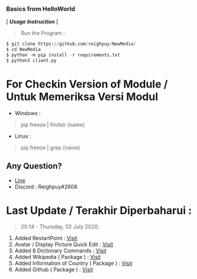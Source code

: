### Basics from HelloWorld

[ ***Usage Instruction*** ]

> Run the Program :
```python
$ git clone https://github.com/reighpuy/NewMedia/
$ cd NewMedia
$ python -m pip install -r requirements.txt
$ python3 client.py
```

# For Checkin Version of Module / Untuk Memeriksa Versi Modul

- Windows :
 > pip freeze | findstr (name)

- Linux :
 > pip freeze | grep (name)

## Any Question? 
 - [Line](https://line.me/ti/p/~yapuy)
 - Discord : Reighpuy#2608

# Last Update / Terakhir Diperbaharui : 
 >  20:14 - Thursday, 02 July 2020.
  1. Added RestartPoint : [Visit](https://github.com/reighpuy/NewMedia/blob/5294c5572401c4295f1ff9f2386eb5c1d286692b/setting.json#L12)
  2. Avatar / Display Picture Quick Edit : [Visit](https://github.com/reighpuy/NewMedia/blob/b09927308eae55c7f6209e4019efe13dc57dfee9/client.py#L184)
  3. Added 8 Dictionary Commands : [Visit](https://github.com/reighpuy/NewMedia/blob/b09927308eae55c7f6209e4019efe13dc57dfee9/client.py#L267)
  4. Added Wikipedia ( Package ) : [Visit](https://github.com/reighpuy/NewMedia/blob/b09927308eae55c7f6209e4019efe13dc57dfee9/client.py#L404)
  5. Added Information of Country ( Package ) : [Visit](https://github.com/reighpuy/NewMedia/blob/b09927308eae55c7f6209e4019efe13dc57dfee9/client.py#L816)
  6. Added Github ( Package ) : [Visit](https://github.com/reighpuy/NewMedia/blob/b09927308eae55c7f6209e4019efe13dc57dfee9/client.py#L543)
 
